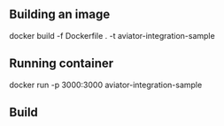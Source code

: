 


## Building an image
docker build -f Dockerfile . -t aviator-integration-sample

## Running container
docker run -p 3000:3000 aviator-integration-sample

## Build
